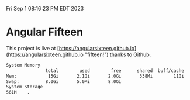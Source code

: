 Fri Sep  1 08:16:23 PM EDT 2023

# Angular Fifteen


This project is live at [https://angularsixteen.github.io](https://angularsixteen.github.io "fifteen!") thanks to Github.

```bash
System Memory
               total        used        free      shared  buff/cache   available
Mem:            15Gi       2.1Gi       2.0Gi       338Mi        11Gi        12Gi
Swap:          8.0Gi       5.0Mi       8.0Gi
System Storage
561M	.
```
